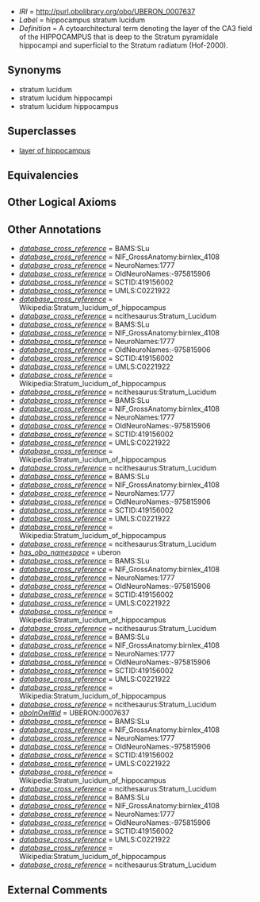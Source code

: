  * *IRI* = http://purl.obolibrary.org/obo/UBERON_0007637
 * *Label* = hippocampus stratum lucidum
 * *Definition* = A cytoarchitectural term denoting the layer of the CA3 field of the HIPPOCAMPUS that is deep to the Stratum pyramidale hippocampi and superficial to the Stratum radiatum (Hof-2000).

## Synonyms

 * stratum lucidum
 * stratum lucidum hippocampi
 * stratum lucidum hippocampus

## Superclasses

 * [layer of hippocampus](../../UBERON/05/UBERON_0002305.md)

## Equivalencies


## Other Logical Axioms


## Other Annotations

 * *[database_cross_reference](../../ef/oboInOwl#hasDbXref.md)* = BAMS:SLu
 * *[database_cross_reference](../../ef/oboInOwl#hasDbXref.md)* = NIF_GrossAnatomy:birnlex_4108
 * *[database_cross_reference](../../ef/oboInOwl#hasDbXref.md)* = NeuroNames:1777
 * *[database_cross_reference](../../ef/oboInOwl#hasDbXref.md)* = OldNeuroNames:-975815906
 * *[database_cross_reference](../../ef/oboInOwl#hasDbXref.md)* = SCTID:419156002
 * *[database_cross_reference](../../ef/oboInOwl#hasDbXref.md)* = UMLS:C0221922
 * *[database_cross_reference](../../ef/oboInOwl#hasDbXref.md)* = Wikipedia:Stratum_lucidum_of_hippocampus
 * *[database_cross_reference](../../ef/oboInOwl#hasDbXref.md)* = ncithesaurus:Stratum_Lucidum
 * *[database_cross_reference](../../ef/oboInOwl#hasDbXref.md)* = BAMS:SLu
 * *[database_cross_reference](../../ef/oboInOwl#hasDbXref.md)* = NIF_GrossAnatomy:birnlex_4108
 * *[database_cross_reference](../../ef/oboInOwl#hasDbXref.md)* = NeuroNames:1777
 * *[database_cross_reference](../../ef/oboInOwl#hasDbXref.md)* = OldNeuroNames:-975815906
 * *[database_cross_reference](../../ef/oboInOwl#hasDbXref.md)* = SCTID:419156002
 * *[database_cross_reference](../../ef/oboInOwl#hasDbXref.md)* = UMLS:C0221922
 * *[database_cross_reference](../../ef/oboInOwl#hasDbXref.md)* = Wikipedia:Stratum_lucidum_of_hippocampus
 * *[database_cross_reference](../../ef/oboInOwl#hasDbXref.md)* = ncithesaurus:Stratum_Lucidum
 * *[database_cross_reference](../../ef/oboInOwl#hasDbXref.md)* = BAMS:SLu
 * *[database_cross_reference](../../ef/oboInOwl#hasDbXref.md)* = NIF_GrossAnatomy:birnlex_4108
 * *[database_cross_reference](../../ef/oboInOwl#hasDbXref.md)* = NeuroNames:1777
 * *[database_cross_reference](../../ef/oboInOwl#hasDbXref.md)* = OldNeuroNames:-975815906
 * *[database_cross_reference](../../ef/oboInOwl#hasDbXref.md)* = SCTID:419156002
 * *[database_cross_reference](../../ef/oboInOwl#hasDbXref.md)* = UMLS:C0221922
 * *[database_cross_reference](../../ef/oboInOwl#hasDbXref.md)* = Wikipedia:Stratum_lucidum_of_hippocampus
 * *[database_cross_reference](../../ef/oboInOwl#hasDbXref.md)* = ncithesaurus:Stratum_Lucidum
 * *[database_cross_reference](../../ef/oboInOwl#hasDbXref.md)* = BAMS:SLu
 * *[database_cross_reference](../../ef/oboInOwl#hasDbXref.md)* = NIF_GrossAnatomy:birnlex_4108
 * *[database_cross_reference](../../ef/oboInOwl#hasDbXref.md)* = NeuroNames:1777
 * *[database_cross_reference](../../ef/oboInOwl#hasDbXref.md)* = OldNeuroNames:-975815906
 * *[database_cross_reference](../../ef/oboInOwl#hasDbXref.md)* = SCTID:419156002
 * *[database_cross_reference](../../ef/oboInOwl#hasDbXref.md)* = UMLS:C0221922
 * *[database_cross_reference](../../ef/oboInOwl#hasDbXref.md)* = Wikipedia:Stratum_lucidum_of_hippocampus
 * *[database_cross_reference](../../ef/oboInOwl#hasDbXref.md)* = ncithesaurus:Stratum_Lucidum
 * *[has_obo_namespace](../../ce/oboInOwl#hasOBONamespace.md)* = uberon
 * *[database_cross_reference](../../ef/oboInOwl#hasDbXref.md)* = BAMS:SLu
 * *[database_cross_reference](../../ef/oboInOwl#hasDbXref.md)* = NIF_GrossAnatomy:birnlex_4108
 * *[database_cross_reference](../../ef/oboInOwl#hasDbXref.md)* = NeuroNames:1777
 * *[database_cross_reference](../../ef/oboInOwl#hasDbXref.md)* = OldNeuroNames:-975815906
 * *[database_cross_reference](../../ef/oboInOwl#hasDbXref.md)* = SCTID:419156002
 * *[database_cross_reference](../../ef/oboInOwl#hasDbXref.md)* = UMLS:C0221922
 * *[database_cross_reference](../../ef/oboInOwl#hasDbXref.md)* = Wikipedia:Stratum_lucidum_of_hippocampus
 * *[database_cross_reference](../../ef/oboInOwl#hasDbXref.md)* = ncithesaurus:Stratum_Lucidum
 * *[database_cross_reference](../../ef/oboInOwl#hasDbXref.md)* = BAMS:SLu
 * *[database_cross_reference](../../ef/oboInOwl#hasDbXref.md)* = NIF_GrossAnatomy:birnlex_4108
 * *[database_cross_reference](../../ef/oboInOwl#hasDbXref.md)* = NeuroNames:1777
 * *[database_cross_reference](../../ef/oboInOwl#hasDbXref.md)* = OldNeuroNames:-975815906
 * *[database_cross_reference](../../ef/oboInOwl#hasDbXref.md)* = SCTID:419156002
 * *[database_cross_reference](../../ef/oboInOwl#hasDbXref.md)* = UMLS:C0221922
 * *[database_cross_reference](../../ef/oboInOwl#hasDbXref.md)* = Wikipedia:Stratum_lucidum_of_hippocampus
 * *[database_cross_reference](../../ef/oboInOwl#hasDbXref.md)* = ncithesaurus:Stratum_Lucidum
 * *[oboInOwl#id](../../id/oboInOwl#id.md)* = UBERON:0007637
 * *[database_cross_reference](../../ef/oboInOwl#hasDbXref.md)* = BAMS:SLu
 * *[database_cross_reference](../../ef/oboInOwl#hasDbXref.md)* = NIF_GrossAnatomy:birnlex_4108
 * *[database_cross_reference](../../ef/oboInOwl#hasDbXref.md)* = NeuroNames:1777
 * *[database_cross_reference](../../ef/oboInOwl#hasDbXref.md)* = OldNeuroNames:-975815906
 * *[database_cross_reference](../../ef/oboInOwl#hasDbXref.md)* = SCTID:419156002
 * *[database_cross_reference](../../ef/oboInOwl#hasDbXref.md)* = UMLS:C0221922
 * *[database_cross_reference](../../ef/oboInOwl#hasDbXref.md)* = Wikipedia:Stratum_lucidum_of_hippocampus
 * *[database_cross_reference](../../ef/oboInOwl#hasDbXref.md)* = ncithesaurus:Stratum_Lucidum
 * *[database_cross_reference](../../ef/oboInOwl#hasDbXref.md)* = BAMS:SLu
 * *[database_cross_reference](../../ef/oboInOwl#hasDbXref.md)* = NIF_GrossAnatomy:birnlex_4108
 * *[database_cross_reference](../../ef/oboInOwl#hasDbXref.md)* = NeuroNames:1777
 * *[database_cross_reference](../../ef/oboInOwl#hasDbXref.md)* = OldNeuroNames:-975815906
 * *[database_cross_reference](../../ef/oboInOwl#hasDbXref.md)* = SCTID:419156002
 * *[database_cross_reference](../../ef/oboInOwl#hasDbXref.md)* = UMLS:C0221922
 * *[database_cross_reference](../../ef/oboInOwl#hasDbXref.md)* = Wikipedia:Stratum_lucidum_of_hippocampus
 * *[database_cross_reference](../../ef/oboInOwl#hasDbXref.md)* = ncithesaurus:Stratum_Lucidum

## External Comments

